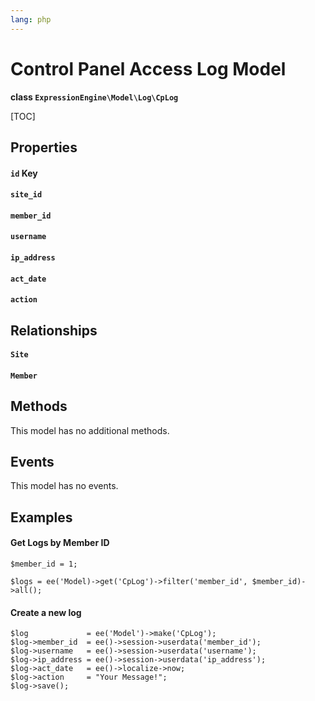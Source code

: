 ```yaml
---
lang: php
---
```


<!--
    This source file is part of the open source project
    ExpressionEngine User Guide (https://github.com/ExpressionEngine/ExpressionEngine-User-Guide)

    @link      https://expressionengine.com/
    @copyright Copyright (c) 2003-2021, Packet Tide, LLC (https://packettide.com)
    @license   https://expressionengine.com/license Licensed under Apache License, Version 2.0
-->

# Control Panel Access Log Model

**class `ExpressionEngine\Model\Log\CpLog`**

[TOC]

## Properties

#### `id` Key
#### `site_id`
#### `member_id`
#### `username`
#### `ip_address`
#### `act_date`
#### `action`

## Relationships

#### `Site`

#### `Member`

## Methods
This model has no additional methods.

## Events
This model has no events.

## Examples

#### Get Logs by Member ID
```
$member_id = 1;

$logs = ee('Model)->get('CpLog')->filter('member_id', $member_id)->all();
```

#### Create a new log
```
$log             = ee('Model')->make('CpLog');
$log->member_id  = ee()->session->userdata('member_id');
$log->username   = ee()->session->userdata('username');
$log->ip_address = ee()->session->userdata('ip_address');
$log->act_date   = ee()->localize->now;
$log->action     = "Your Message!";
$log->save();
```